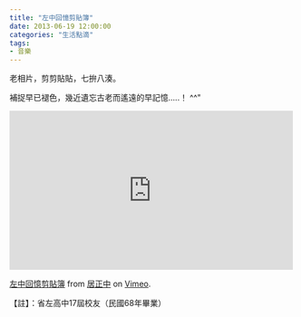 ```yaml
---
title: "左中回憶剪貼簿"
date: 2013-06-19 12:00:00
categories: "生活點滴"
tags:
- 音樂
---
```


老相片，剪剪貼貼，七拚八湊。

補捉早已褪色，幾近遺忘古老而遙遠的早記憶.....！ ^^"

<!-- more -->
<iframe src="https://player.vimeo.com/video/68667663" width="500" height="281" frameborder="0" webkitallowfullscreen mozallowfullscreen allowfullscreen></iframe> <p><a href="https://vimeo.com/68667663">左中回憶剪貼簿</a> from <a href="https://vimeo.com/user19001121">居正中</a> on <a href="https://vimeo.com">Vimeo</a>.</p>

【註】：省左高中17屆校友（民國68年畢業）
